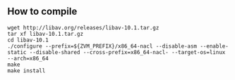 How to compile
----

	wget http://libav.org/releases/libav-10.1.tar.gz
	tar xf libav-10.1.tar.gz
	cd libav-10.1
	./configure --prefix=${ZVM_PREFIX}/x86_64-nacl --disable-asm --enable-static --disable-shared --cross-prefix=x86_64-nacl- --target-os=linux --arch=x86_64
	make
	make install

